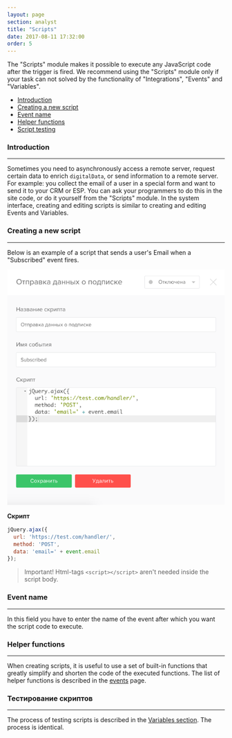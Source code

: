 ```yaml
---
layout: page
section: analyst
title: "Scripts"
date: 2017-08-11 17:32:00
order: 5
---
```


The "Scripts" module makes it possible to execute any JavaScript code after the trigger is fired. We recommend using the "Scripts" module only if your task can not solved by the functionality of "Integrations", "Events" and "Variables".

<ul class="page-navigation">
  <li><a href="#0">Introduction</a></li>
  <li><a href="#1">Creating a new script</a></li>
  <li><a href="#2">Event name</a></li>
  <li><a href="#3">Helper functions</a></li>
  <li><a href="#4">Script testing</a></li>
</ul>

### <a name="0"></a>Introduction
------
Sometimes you need to asynchronously access a remote server, request certain data to enrich `digitalData`, or send information to a remote server. For example: you collect the email of a user in a special form and want to send it to your CRM or ESP. You can ask your programmers to do this in the site code, or do it yourself from the "Scripts" module.
In the system interface, creating and editing scripts is similar to creating and editing Events and Variables.

### <a name="1"></a>Creating a new script
------
Below is an example of a script that sends a user's Email when a "Subscribed" event fires.

![](/img/scripts.1.png)

**Скрипт**
```javascript
jQuery.ajax({
  url: 'https://test.com/handler/',
  method: 'POST',
  data: 'email=' + event.email
});
```
> Important! Html-tags `<script></script>` aren't needed inside the script body.

### <a name="2"></a>Event name
------
In this field you have to enter the name of the event after which you want the script code to execute.

### <a name="3"></a>Helper functions
------
When creating scripts, it is useful to use a set of built-in functions that greatly simplify and shorten the code of the executed functions. The list of helper functions is described in the [events](/for-analyst/events#3) page.

### <a name="4"></a>Тестирование скриптов
------
The process of testing scripts is described in the [Variables section](/for-analyst/variables#5). The process is identical.